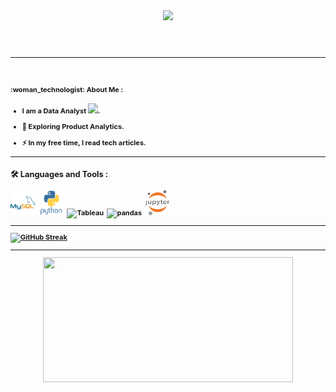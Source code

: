 <div id="header" align="center">
  <img src="https://i.giphy.com/media/v1.Y2lkPTc5MGI3NjExdnM5MmR0Z2d0bm1xb2lkcjhhOThvd3M1ZnFhenl3bXA5NDh2YjA2biZlcD12MV9pbnRlcm5hbF9naWZfYnlfaWQmY3Q9cw/VPnfM9bmR0ZaQo3qtK/giphy.gif" width="100"/>
</div>


</div>
<div id="badges" align="center">
<img src="https://komarev.com/ghpvc/?username=ulianaianova&style=flat-square&color=blue" alt=""/>
<h1>

---
  <div align="left">
  <span style="font-size: 11px;">
 :woman_technologist: About Me :

- I am a Data Analyst <img src="https://media.giphy.com/media/WUlplcMpOCEmTGBtBW/giphy.gif" width="30">.

- :seedling: Exploring Product Analytics.

- :zap: In my free time, I read tech articles.

---

### :hammer_and_wrench: Languages and Tools :
<div>
  <img src="https://github.com/devicons/devicon/blob/master/icons/mysql/mysql-original-wordmark.svg" title="SQL" alt="SQL" width="40" height="40"/>&nbsp;
  <img src="https://github.com/devicons/devicon/blob/master/icons/python/python-original-wordmark.svg" title="Python" alt="Python" width="40" height="40"/>&nbsp;
  <img src="https://cdn.worldvectorlogo.com/logos/tableau-software.svg" title="Tableau" alt="Tableau" width="40" height="40"/>&nbsp;
  <img src="https://pandas.pydata.org/static/img/pandas_mark.svg" title="pandas" alt="pandas" width="40" height="40"/>&nbsp;
  <img src="https://github.com/devicons/devicon/blob/master/icons/jupyter/jupyter-original-wordmark.svg" title="Jupyter Notebook" alt="Jupyter Notebook" width="40" height="40"/>&nbsp;
</div>

---

[![GitHub Streak](http://github-readme-streak-stats.herokuapp.com?user=ulianaianova&theme=dark&background=000000)](https://git.io/streak-stats)

---


<div align="center">
  <img src="https://i.giphy.com/media/v1.Y2lkPTc5MGI3NjExdmo0NGRuc3ZqYjM0cG5kcjg5anExajhxdXhkcmQ5YXN6NGh5aG5sYSZlcD12MV9pbnRlcm5hbF9naWZfYnlfaWQmY3Q9Zw/PmAjqmm4beKervYzFr/giphy.gif" width="400" height="200"/>
</div>

